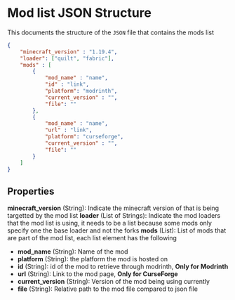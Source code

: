 # Mod list JSON Structure

This documents the structure of the `JSON` file that contains the mods list

```JSON
{
    "minecraft_version" : "1.19.4",
    "loader": ["quilt", "fabric"],
    "mods" : [
        {
            "mod_name" : "name",
            "id" : "link",
            "platform": "modrinth",
            "current_version" : "",
            "file": ""
        },
        {
            "mod_name" : "name",
            "url" : "link",
            "platform": "curseforge",
            "current_version" : "",
            "file": ""
        }
    ]
}
```

## Properties

**minecraft_version** (String): Indicate the minecraft version of that is being targetted by the mod list
**loader** (List of Strings): Indicate the mod loaders that the mod list is using, it needs to be a list because some mods only specify one the base loader and not the forks
**mods** (List): List of mods that are part of the mod list, each list element has the following
- **mod_name** (String): Name of the mod
- **platform** (String): the platform the mod is hosted on
- **id** (String): id of the mod to retrieve through modrinth, **Only for Modrinth**
- **url** (String): Link to the mod page, **Only for CurseForge**
- **current_version** (String): Version of the mod being using currently
- **file** (String): Relative path to the mod file compared to json file
